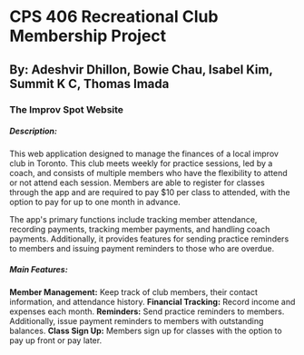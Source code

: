 # CPS 406 Recreational Club Membership Project
By: Adeshvir Dhillon, Bowie Chau, Isabel Kim, Summit K C, Thomas Imada
---
### The Improv Spot Website
##### Description:
This web application designed to manage the finances of a local improv club in Toronto. This club meets weekly for practice sessions, led by a coach, and consists of multiple members who have the flexibility to attend or not attend each session. Members are able to register for classes through the app and are required to pay $10 per class to attended, with the option to pay for up to one month in advance.

The app's primary functions include tracking member attendance, recording payments, tracking member payments, and handling coach payments. Additionally, it provides features for sending practice reminders to members and issuing payment reminders to those who are overdue.

##### Main Features:
**Member Management:** Keep track of club members, their contact information, and attendance history.
**Financial Tracking:** Record income and expenses each month.
**Reminders:** Send practice reminders to members. Additionally, issue payment reminders to members with outstanding balances.
**Class Sign Up:** Members sign up for classes with the option to pay up front or pay later.
